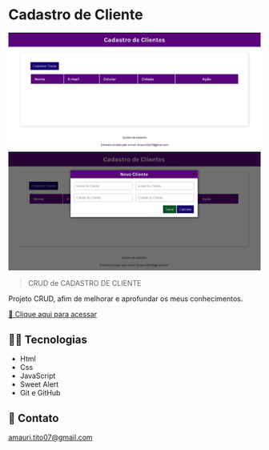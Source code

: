 # Cadastro de Cliente

![preview](./img/cadastro.png)
![preview](./img/novocliente.png)
> CRUD de CADASTRO DE CLIENTE

Projeto CRUD, afim de melhorar e aprofundar os meus conhecimentos.

[ 🔗 Clique aqui para acessar ](https://amauridraken.github.io/Sistema-de-cadastro/)

## 👨‍💻 Tecnologias 

- Html
- Css
- JavaScript
- Sweet Alert
- Git e GitHub

## 💛 Contato
amauri.tito07@gmail.com